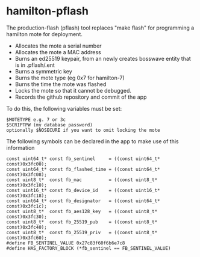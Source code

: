# hamilton-pflash

The production-flash (pflash) tool replaces "make flash" for programming a
hamilton mote for deployment.

- Allocates the mote a serial number
- Allocates the mote a MAC address
- Burns an ed25519 keypair, from an newly creates bosswave entity that is in .pflash/<serial>.ent
- Burns a symmetric key
- Burns the mote type (eg 0x7 for hamilton-7)
- Burns the time the mote was flashed
- Locks the mote so that it cannot be debugged.
- Records the github repository and commit of the app

To do this, the following variables must be set:

```
$MOTETYPE e.g. 7 or 3c
$SCRIPTPW (my database password)
optionally $NOSECURE if you want to omit locking the mote
```

The following symbols can be declared in the app to make use of this information

```
const uint64_t* const fb_sentinel     = ((const uint64_t* const)0x3fc00);
const uint64_t* const fb_flashed_time = ((const uint64_t* const)0x3fc08);
const uint8_t*  const fb_mac          = ((const uint8_t*  const)0x3fc10);
const uint16_t* const fb_device_id    = ((const uint16_t* const)0x3fc18);
const uint64_t* const fb_designator   = ((const uint64_t* const)0x3fc1c);
const uint8_t*  const fb_aes128_key   = ((const uint8_t*  const)0x3fc30);
const uint8_t*  const fb_25519_pub    = ((const uint8_t*  const)0x3fc40);
const uint8_t*  const fb_25519_priv   = ((const uint8_t*  const)0x3fc60);
#define FB_SENTINEL_VALUE 0x27c83f60f6b6e7c8
#define HAS_FACTORY_BLOCK (*fb_sentinel == FB_SENTINEL_VALUE)
```
